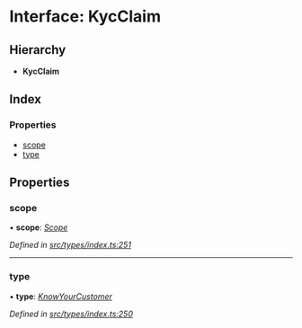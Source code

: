 # Interface: KycClaim

## Hierarchy

* **KycClaim**

## Index

### Properties

* [scope](kycclaim.md#scope)
* [type](kycclaim.md#type)

## Properties

###  scope

• **scope**: *[Scope](scope.md)*

*Defined in [src/types/index.ts:251](https://github.com/PolymathNetwork/polymesh-sdk/blob/31a16a34/src/types/index.ts#L251)*

___

###  type

• **type**: *[KnowYourCustomer](../enums/claimtype.md#knowyourcustomer)*

*Defined in [src/types/index.ts:250](https://github.com/PolymathNetwork/polymesh-sdk/blob/31a16a34/src/types/index.ts#L250)*

